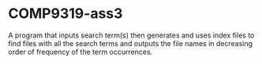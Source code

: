 # COMP9319-ass3
A program that inputs search term(s) then generates and uses index files to find files with all the search terms and outputs the file names in decreasing order of frequency of the term occurrences.
